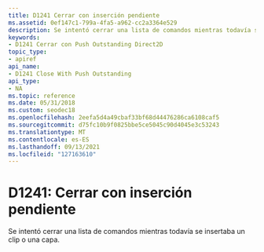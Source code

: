```yaml
---
title: D1241 Cerrar con inserción pendiente
ms.assetid: 0ef147c1-799a-4fa5-a962-cc2a3364e529
description: Se intentó cerrar una lista de comandos mientras todavía se insertaba un clip o una capa.
keywords:
- D1241 Cerrar con Push Outstanding Direct2D
topic_type:
- apiref
api_name:
- D1241 Close With Push Outstanding
api_type:
- NA
ms.topic: reference
ms.date: 05/31/2018
ms.custom: seodec18
ms.openlocfilehash: 2eefa5d4a49cbaf33bf68d44476286ca6108caf5
ms.sourcegitcommit: d75fc10b9f0825bbe5ce5045c90d4045e3c53243
ms.translationtype: MT
ms.contentlocale: es-ES
ms.lasthandoff: 09/13/2021
ms.locfileid: "127163610"
---
```

# <a name="d1241-close-with-push-outstanding"></a>D1241: Cerrar con inserción pendiente

Se intentó cerrar una lista de comandos mientras todavía se insertaba un clip o una capa.






 

 

 




